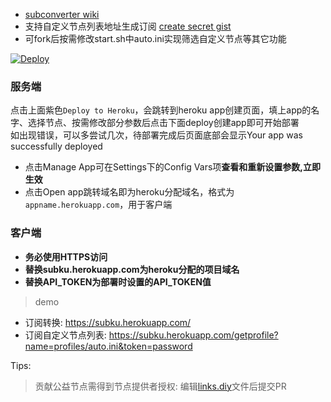 * [subconverter wiki](https://github.com/tindy2013/subconverter)  
* 支持自定义节点列表地址生成订阅 [create secret gist](https://gist.github.com/)  
* 可fork后按需修改start.sh中auto.ini实现筛选自定义节点等其它功能  
  
[![Deploy](https://www.herokucdn.com/deploy/button.png)](https://dashboard.heroku.com/new?template=https://github.com/mixool/subconverterku)  
  
### 服务端
点击上面紫色`Deploy to Heroku`，会跳转到heroku app创建页面，填上app的名字、选择节点、按需修改部分参数后点击下面deploy创建app即可开始部署  
如出现错误，可以多尝试几次，待部署完成后页面底部会显示Your app was successfully deployed  
  * 点击Manage App可在Settings下的Config Vars项**查看和重新设置参数,立即生效**  
  * 点击Open app跳转域名即为heroku分配域名，格式为`appname.herokuapp.com`，用于客户端  
  
### 客户端
* **务必使用HTTPS访问**  
* **替换subku.herokuapp.com为heroku分配的项目域名**  
* **替换API_TOKEN为部署时设置的API_TOKEN值**  
> demo  
* 订阅转换: https://subku.herokuapp.com/
* 订阅自定义节点列表: https://subku.herokuapp.com/getprofile?name=profiles/auto.ini&token=password

Tips:  
> 贡献公益节点需得到节点提供者授权: 编辑[links.diy](https://github.com/mixool/subconverterku/blob/master/etc/links.diy)文件后提交PR
